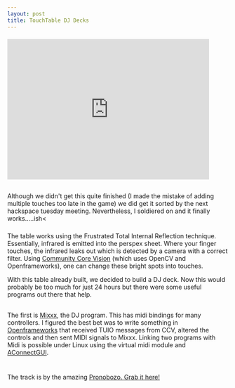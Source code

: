 ```yaml
--- 
layout: post
title: TouchTable DJ Decks
---
```

####
<iframe src="http://player.vimeo.com/video/14897790?portrait=0" width="460" height="320" frameborder="0"></iframe>

##
Although we didn't get this quite finished (I made the mistake of adding multiple touches too late in the game) we did get it sorted by the next hackspace tuesday meeting. Nevertheless, I soldiered on and it finally works.....ish<

###
The table works using the Frustrated Total Internal Reflection technique. Essentially, infrared is emitted into the perspex sheet. Where your finger touches, the infrared leaks out which is detected by a camera with a correct filter. Using <a href="http://www.google.com/url?sa=t&source=web&cd=2&ved=0CBcQFjAB&url=http%3A%2F%2Fnuicode.com%2Fprojects%2Ftbeta&ei=lc6MTI6JIoqqngfk89iOCw&usg=AFQjCNG78NLnV_-hOPAui4VEBRNrBq2T0Q&sig2=yT9M3nNucGKVPYDpo9Gr5A">Community Core Vision</a> (which uses OpenCV and Openframeworks), one can change these bright spots into touches.

With this table already built, we decided to build a DJ deck. Now this would probably be too much for just 24 hours but there were some useful programs out there that help.

##
The first is <a href="http://www.google.com/url?sa=t&source=web&cd=1&ved=0CB8QFjAA&url=http%3A%2F%2Fwww.mixxx.org%2F&ei=s86MTJq9JobQngf7pbyFCw&usg=AFQjCNHNr1Ax9CegWkr19Nqgww57oGgThA&sig2=7x6vUtImkslxUZMB7RY3jg">Mixxx</a>, the DJ program. This has midi bindings for many controllers. I figured the best bet was to write something in <a href="http://www.google.com/url?sa=t&source=web&cd=3&ved=0CCEQFjAC&url=http%3A%2F%2Fopenframeworks.cc%2F&ei=xM6MTL6mIoufnAfz8NmUCw&usg=AFQjCNGf3s4rMuk8wdEs37e8jI3Sz5YHmA&sig2=ykZd8VqQGAyzERp5D9jtkw">Openframeworks</a> that received TUIO messages from CCV, altered the controls and then sent MIDI signals to Mixxx. Linking two programs with Midi is possible under Linux using the virtual midi module and <a href="http://lintian.debian.org/full/piem@debian.org.html">AConnectGUI</a>.

#
The track is by the amazing <a href="http://www.pronobozo.com/remixes/NIN%20-%20Only%20(Pronobozo%20Remix)">Pronobozo. Grab it here!</a>